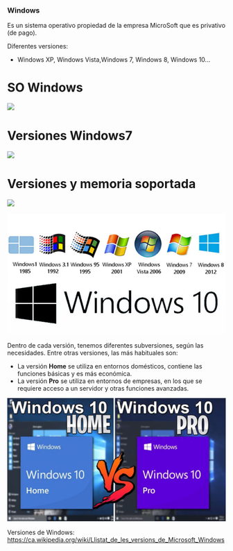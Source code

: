 ### Windows

Es un sistema operativo propiedad de la empresa MicroSoft que es privativo (de pago).

Diferentes versiones:

- Windows XP, Windows Vista,Windows 7, Windows 8, Windows 10...

# SO Windows

![](2019-06-28-08-42-31.png)

# Versiones Windows7

![](2019-06-28-08-42-45.png)

# Versiones y memoria soportada

![](2019-06-28-08-43-02.png)




![](2019-10-24-14-05-33.png)

Dentro de cada versión, tenemos diferentes subversiones, según las necesidades. Entre otras versiones, las más habituales son:

- La versión **Home** se utiliza en entornos domésticos, contiene las funciones básicas y es más económica.
- La versión **Pro** se utiliza en entornos de empresas, en los que se requiere acceso a un servidor y otras funciones avanzadas.

![](2019-10-24-14-06-41.png)

Versiones de Windows: https://ca.wikipedia.org/wiki/Llistat_de_les_versions_de_Microsoft_Windows
